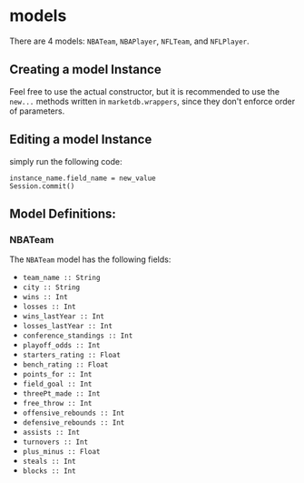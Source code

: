 # models

There are 4 models: `NBATeam`, `NBAPlayer`, `NFLTeam`, and `NFLPlayer`.

## Creating a model Instance

Feel free to use the actual constructor, but it is recommended to use the `new...` methods written in `marketdb.wrappers`, since they don't enforce order of parameters.

## Editing a model Instance

simply run the following code:
```
instance_name.field_name = new_value
Session.commit()
```

## Model Definitions:

### NBATeam

The `NBATeam` model has the following fields:
- `team_name :: String`
- `city :: String`
- `wins :: Int`
- `losses :: Int`
- `wins_lastYear :: Int`
- `losses_lastYear :: Int`
- `conference_standings :: Int`
- `playoff_odds :: Int`
- `starters_rating :: Float`
- `bench_rating :: Float`
- `points_for :: Int`
- `field_goal :: Int`
- `threePt_made :: Int`
- `free_throw :: Int`
- `offensive_rebounds :: Int`
- `defensive_rebounds :: Int`
- `assists :: Int`
- `turnovers :: Int`
- `plus_minus :: Float`
- `steals :: Int`
- `blocks :: Int`